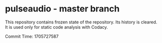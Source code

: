 # pulseaudio - master branch

This repository contains frozen state of the repository.
Its history is cleared. It is used only for static code
analysis with Codacy.

Commit Time: 1705727587